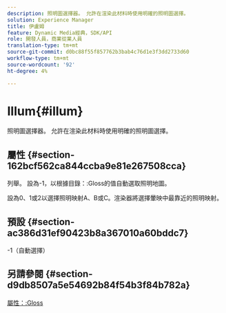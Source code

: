 ```yaml
---
description: 照明圖選擇器。 允許在渲染此材料時使用明確的照明圖選擇。
solution: Experience Manager
title: 伊盧姆
feature: Dynamic Media經典，SDK/API
role: 開發人員，商業從業人員
translation-type: tm+mt
source-git-commit: d0bc88f55f857762b3bab4c76d1e3f3dd2733d60
workflow-type: tm+mt
source-wordcount: '92'
ht-degree: 4%

---
```



# Illum{#illum}

照明圖選擇器。 允許在渲染此材料時使用明確的照明圖選擇。

## 屬性 {#section-162bcf562ca844ccba9e81e267508cca}

列舉。 設為-1，以根據目錄：:Gloss的值自動選取照明地圖。

設為0、1或2以選擇照明映射A、B或C。渲染器將選擇暈映中最靠近的照明映射。

## 預設 {#section-ac386d31ef90423b8a367010a60bddc7}

-1（自動選擇）

## 另請參閱 {#section-d9db8507a5e54692b84f54b3f84b782a}

[屬性：:Gloss](../../../../../ir-api/material-cat/image-rendering-api-ref/c-ir-material-catalog/c-ir-material-data-reference/r-ir-cat-gloss.md#reference-5277f62a67e2408ab94699aa712f1eeb)
